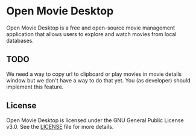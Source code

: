 # Open Movie Desktop
Open Movie Desktop is a free and open-source movie management application that allows users to explore and watch movies from local databases.

## TODO
We need a way to copy url to clipboard or play movies in movie details window but we don't have a way to do that yet.
You (as developer) should implement this feature.

## License
Open Movie Desktop is licensed under the GNU General Public License v3.0. See the [LICENSE](LICENSE) file for more details.
